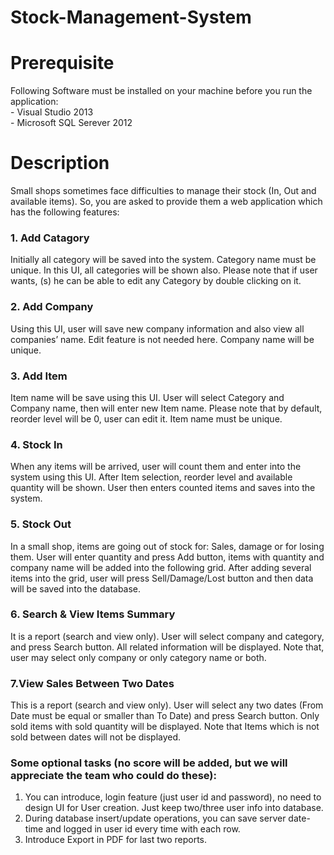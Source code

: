 # Stock-Management-System

<summary>


# Prerequisite
  Following Software must be installed on your machine before you run the application:  
    - Visual Studio 2013  
    - Microsoft SQL Serever 2012  
# Description  
Small shops sometimes face difficulties to manage their stock (In, Out and available items). So, you are asked to provide them a web application which has the following features:  
### 1. Add Catagory
Initially all category will be saved into the system. Category name must be unique. In this UI, all categories will be shown also. Please note that if user wants, (s) he can be able to edit any Category by double clicking on it.    
### 2. Add Company
Using this UI, user will save new company information and also view all companies’ name. Edit feature is not needed here. Company name will be unique.   
### 3. Add Item
Item name will be save using this UI. User will select Category and Company name, then will enter new Item name. Please note that by default, reorder level will be 0, user can edit it. Item name must be unique.   
### 4. Stock In
When any items will be arrived, user will count them and enter into the system using this UI. After Item selection, reorder level and available quantity will be shown. User then enters counted items and saves into the system.   
### 5. Stock Out 
In a small shop, items are going out of stock for: Sales, damage or for losing them. User will enter quantity and press Add button, items with quantity and company name will be added into the following grid. After adding several items into the grid, user will press Sell/Damage/Lost button and then data will be saved into the database.   
### 6. Search & View Items Summary 
It is a report (search and view only). User will select company and category, and press Search button. All related information will be displayed. Note that, user may select only company or only category name or both.   
### 7.View Sales Between Two Dates 
This is a report (search and view only). User will select any two dates (From Date must be equal or smaller than To Date) and press Search button.  Only sold items with sold quantity will be displayed. Note that Items which is not sold between dates will not be displayed.  
### Some optional tasks (no score will be added, but we will appreciate the team who could do these):  
1. You can introduce, login feature (just user id and password), no need to design UI for User creation. Just keep two/three user info into database.  
2. During database insert/update operations, you can save server date-time and logged in user id every time with each row.  
3. Introduce Export in PDF for last two reports.
</summary>
